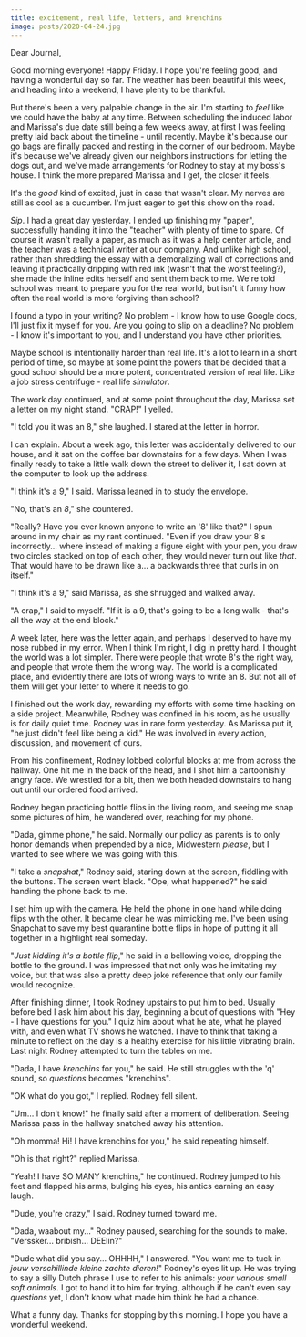 ```yaml
---
title: excitement, real life, letters, and krenchins
image: posts/2020-04-24.jpg
---
```


Dear Journal,

Good morning everyone!  Happy Friday.  I hope you're feeling good, and
having a wonderful day so far.  The weather has been beautiful this
week, and heading into a weekend, I have plenty to be thankful.

But there's been a very palpable change in the air.  I'm starting to
_feel_ like we could have the baby at any time.  Between scheduling
the induced labor and Marissa's due date still being a few weeks away,
at first I was feeling pretty laid back about the timeline - until
recently.  Maybe it's because our go bags are finally packed and
resting in the corner of our bedroom.  Maybe it's because we've
already given our neighbors instructions for letting the dogs out, and
we've made arrangements for Rodney to stay at my boss's house.  I
think the more prepared Marissa and I get, the closer it feels.

It's the _good_ kind of excited, just in case that wasn't clear.  My
nerves are still as cool as a cucumber.  I'm just eager to get this
show on the road.

_Sip_.  I had a great day yesterday.  I ended up finishing my "paper",
successfully handing it into the "teacher" with plenty of time to
spare.  Of course it wasn't really a paper, as much as it was a help
center article, and the teacher was a technical writer at our company.
And unlike high school, rather than shredding the essay with a
demoralizing wall of corrections and leaving it practically dripping
with red ink (wasn't that the worst feeling?), she made the inline
edits herself and sent them back to me.  We're told school was meant
to prepare you for the real world, but isn't it funny how often the
real world is more forgiving than school?

I found a typo in your writing?  No problem - I know how to use Google
docs, I'll just fix it myself for you.  Are you going to slip on a
deadline?  No problem - I know it's important to you, and I understand
you have other priorities.

Maybe school is intentionally harder than real life.  It's a lot to
learn in a short period of time, so maybe at some point the powers
that be decided that a good school should be a more potent,
concentrated version of real life.  Like a job stress centrifuge -
real life _simulator_.

The work day continued, and at some point throughout the day, Marissa
set a letter on my night stand.  "CRAP!" I yelled.

"I told you it was an 8," she laughed.  I stared at the letter in
horror.

I can explain.  About a week ago, this letter was accidentally
delivered to our house, and it sat on the coffee bar downstairs for a
few days.  When I was finally ready to take a little walk down the
street to deliver it, I sat down at the computer to look up the
address.

"I think it's a 9," I said.  Marissa leaned in to study the envelope.

"No, that's an _8_," she countered.

"Really?  Have you ever known anyone to write an '8' like that?"  I
spun around in my chair as my rant continued.  "Even if you draw your
8's incorrectly... where instead of making a figure eight with your
pen, you draw two circles stacked on top of each other, they would
never turn out like _that_.  That would have to be drawn like a... a
backwards three that curls in on itself."

"I think it's a 9," said Marissa, as she shrugged and walked away.

"A crap," I said to myself.  "If it is a 9, that's going to be a long
walk - that's all the way at the end block."

A week later, here was the letter again, and perhaps I deserved to
have my nose rubbed in my error.  When I think I'm right, I dig in
pretty hard.  I thought the world was a lot simpler.  There were
people that wrote 8's the right way, and people that wrote them the
wrong way.  The world is a complicated place, and evidently there are
lots of wrong ways to write an 8.  But not all of them will get your
letter to where it needs to go.

I finished out the work day, rewarding my efforts with some time
hacking on a side project.  Meanwhile, Rodney was confined in his
room, as he usually is for daily quiet time.  Rodney was in rare form
yesterday.  As Marissa put it, "he just didn't feel like being a kid."
He was involved in every action, discussion, and movement of ours.
 
From his confinement, Rodney lobbed colorful blocks at me from across
the hallway.  One hit me in the back of the head, and I shot him a
cartoonishly angry face.  We wrestled for a bit, then we both headed
downstairs to hang out until our ordered food arrived.

Rodney began practicing bottle flips in the living room, and seeing me
snap some pictures of him, he wandered over, reaching for my phone.

"Dada, gimme phone," he said.  Normally our policy as parents is to
only honor demands when prepended by a nice, Midwestern _please_, but
I wanted to see where we was going with this.

"I take a _snapshat_," Rodney said, staring down at the screen,
fiddling with the buttons.  The screen went black.  "Ope, what
happened?" he said handing the phone back to me.

I set him up with the camera.  He held the phone in one hand while
doing flips with the other.  It became clear he was mimicking me.
I've been using Snapchat to save my best quarantine bottle flips in
hope of putting it all together in a highlight real someday.

"_Just kidding it's a bottle flip_," he said in a bellowing voice,
dropping the bottle to the ground.  I was impressed that not only was
he imitating my voice, but that was also a pretty deep joke reference
that only our family would recognize.

After finishing dinner, I took Rodney upstairs to put him to bed.
Usually before bed I ask him about his day, beginning a bout of
questions with "Hey - I have questions for you."  I quiz him about
what he ate, what he played with, and even what TV shows he watched.
I have to think that taking a minute to reflect on the day is a
healthy exercise for his little vibrating brain.  Last night Rodney
attempted to turn the tables on me.

"Dada, I have _krenchins_ for you," he said.  He still struggles with
the 'q' sound, so _questions_ becomes "krenchins".

"OK what do you got," I replied.  Rodney fell silent.

"Um... I don't know!" he finally said after a moment of deliberation.
Seeing Marissa pass in the hallway snatched away his attention.

"Oh momma!  Hi!  I have krenchins for you," he said repeating himself.

"Oh is that right?" replied Marissa.

"Yeah!  I have SO MANY krenchins," he continued.  Rodney jumped to his
feet and flapped his arms, bulging his eyes, his antics earning an
easy laugh.

"Dude, you're crazy," I said.  Rodney turned toward me.

"Dada, waabout my..." Rodney paused, searching for the sounds to make.
"Verssker... bribish... DEElin?"

"Dude what did you say... OHHHH," I answered.  "You want me to tuck in
_jouw verschillinde kleine zachte dieren!_" Rodney's eyes lit up.  He
was trying to say a silly Dutch phrase I use to refer to his animals:
_your various small soft animals_.  I got to hand it to him for
trying, although if he can't even say _questions_ yet, I don't know
what made him think he had a chance.

What a funny day.  Thanks for stopping by this morning.  I hope you
have a wonderful weekend.
